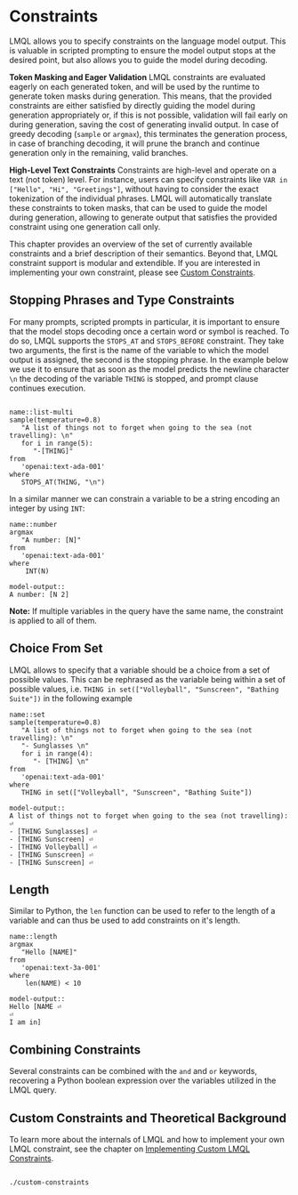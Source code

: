 # Constraints

LMQL allows you to specify constraints on the language model output. This is valuable in scripted prompting to ensure the model output stops at the desired point, but also allows you to guide the model during decoding.

**Token Masking and Eager Validation** LMQL constraints are evaluated eagerly on each generated token, and will be used by the runtime to generate token masks during generation. This means, that the provided constraints are either satisfied by directly guiding the model during generation appropriately or, if this is not possible, validation will fail early on during generation, saving the cost of generating invalid output. In case of greedy decoding (`sample` or `argmax`), this terminates the generation process, in case of branching decoding, it will prune the branch and continue generation only in the remaining, valid branches.

**High-Level Text Constraints** Constraints are high-level and operate on a text (not token) level. For instance, users can specify constraints like `VAR in ["Hello", "Hi", "Greetings"]`, without having to consider the exact tokenization of the individual phrases. LMQL will automatically translate these constraints to token masks, that can be used to guide the model during generation, allowing to generate output that satisfies the provided constraint using one generation call only.

This chapter provides an overview of the set of currently available constraints and a brief description of their semantics. Beyond that, LMQL constraint support is modular and extendible. If you are interested in implementing your own constraint, please see [Custom Constraints](./custom-constraints.md).

## Stopping Phrases and Type Constraints
For many prompts, scripted prompts in particular, it is important to ensure that the model stops decoding once a certain word or symbol is reached. To do so, LMQL supports the `STOPS_AT` and `STOPS_BEFORE` constraint. They take two arguments, the first is the name of the variable to which the model output is assigned, the second is the stopping phrase. 
In the example below we use it to ensure that as soon as the model predicts the newline character `\n` the decoding of the variable `THING` is stopped, and prompt clause continues execution.

```{lmql}

name::list-multi
sample(temperature=0.8)
   "A list of things not to forget when going to the sea (not travelling): \n"
   for i in range(5):
      "-[THING]"
from
   'openai:text-ada-001'
where
   STOPS_AT(THING, "\n")
```

In a similar manner we can constrain a variable to be a string encoding an integer by using `INT`:

```{lmql}
name::number
argmax
   "A number: [N]"
from
   'openai:text-ada-001'
where
    INT(N)

model-output::
A number: [N 2]
```

**Note:** If multiple variables in the query have the same name, the constraint is applied to all of them.

## Choice From Set
LMQL allows to specify that a variable should be a choice from a set of possible values. This can be rephrased as the variable being within a  set of possible values, i.e. `THING in set(["Volleyball", "Sunscreen", "Bathing Suite"])` in the following example

```{lmql}
name::set
sample(temperature=0.8)
   "A list of things not to forget when going to the sea (not travelling): \n"
   "- Sunglasses \n"
   for i in range(4):
      "- [THING] \n"
from
   'openai:text-ada-001'
where
   THING in set(["Volleyball", "Sunscreen", "Bathing Suite"])

model-output::
A list of things not to forget when going to the sea (not travelling): ⏎
- [THING Sunglasses] ⏎
- [THING Sunscreen] ⏎
- [THING Volleyball] ⏎
- [THING Sunscreen] ⏎
- [THING Sunscreen] ⏎
```

## Length 
Similar to Python, the `len` function can be used to refer to the length of a variable and can thus be used to add constraints on it's length.

```{lmql}
name::length
argmax
   "Hello [NAME]"
from
   'openai:text-3a-001'
where
    len(NAME) < 10

model-output::
Hello [NAME ⏎
⏎
I am in]
```

## Combining Constraints
Several constraints can be combined with the `and` and `or` keywords, recovering a Python boolean expression over the variables utilized in the LMQL query.

## Custom Constraints and Theoretical Background

To learn more about the internals of LMQL and how to implement your own LMQL constraint, see the chapter on [Implementing Custom LMQL Constraints](./custom-constraints.md). 

```{toctree}

./custom-constraints
```